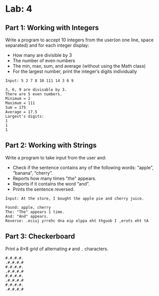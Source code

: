 # Lab: 4
## Part 1: Working with Integers

Write a program to accept 10 integers from the user(on one line, space separated) and for each integer display: 

- How many are divisible by 3
- The number of even numbers 
- The min, max, sum, and average (without using the Math class)
- For the largest number, print the integer’s digits individually

```
Input: 5 2 7 8 10 111 14 3 6 9

3, 6, 9 are divisable by 3.
There are 5 even numbers.
Minimum = 2
Maximum = 111
Sum = 175
Average = 17.5
Largest's digits:
1
1
1
```


## Part 2: Working with Strings

Write a program to take input from the user and: 
- Check if the sentence contains any of the following words: “apple”, “banana”, “cherry”.
- Reports how many times "the" appears.
- Reports if it contains the word “and”.
- Prints the sentence reversed.

```
Input: At the store, I bought the apple pie and cherry juice.

Found: apple, cherry
The: "The" appears 1 time.
And: "And" appears.
Reverse: .eciuj yrrehc dna eip elppa eht thguob I ,erots eht tA 

```


## Part 3: Checkerboard

Print a 8×8 grid of alternating `#` and `.` characters.

```
#.#.#.#.
.#.#.#.#
#.#.#.#.
.#.#.#.#
#.#.#.#.
.#.#.#.#
#.#.#.#.
.#.#.#.#
```

